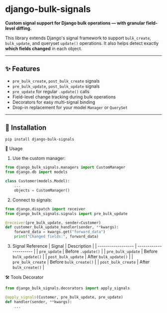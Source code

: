 # django-bulk-signals

**Custom signal support for Django bulk operations — with granular field-level diffing.**

This library extends Django's signal framework to support `bulk_create`, `bulk_update`, and queryset `update()` operations. It also helps detect exactly **which fields changed** in each object.

---

## ✨ Features

- `pre_bulk_create`, `post_bulk_create` signals
- `pre_bulk_update`, `post_bulk_update` signals
- `pre_update` for regular `.update()` calls
- Field-level change tracking during bulk operations
- Decorators for easy multi-signal binding
- Drop-in replacement for your model `Manager` or `QuerySet`

---

## 🚀 Installation

```bash
pip install django-bulk-signals
```
🧠 Usage

1. Use the custom manager:
```python
from django_bulk_signals.managers import CustomManager
from django.db import models

class Customer(models.Model):
    ...
    objects = CustomManager()
```
2. Connect to signals:
```python
from django.dispatch import receiver
from django_bulk_signals.signals import pre_bulk_update

@receiver(pre_bulk_update, sender=Customer)
def customer_bulk_update_handler(sender, **kwargs):
    forward_data = kwargs.get("forward_data")
    print("Changed fields:", forward_data)
```
3. Signal Reference
| Signal             | Description            |
| ------------------ | ---------------------- |
| `pre_update`       | Before `.update()`     |
| `pre_bulk_update`  | Before `bulk_update()` |
| `post_bulk_update` | After `bulk_update()`  |
| `pre_bulk_create`  | Before `bulk_create()` |
| `post_bulk_create` | After `bulk_create()`  |

🛠️ Tools
Decorator
```python
from django_bulk_signals.decorators import apply_signals

@apply_signals(Customer, pre_bulk_update, pre_update)
def handler(sender, **kwargs):
    ...
```